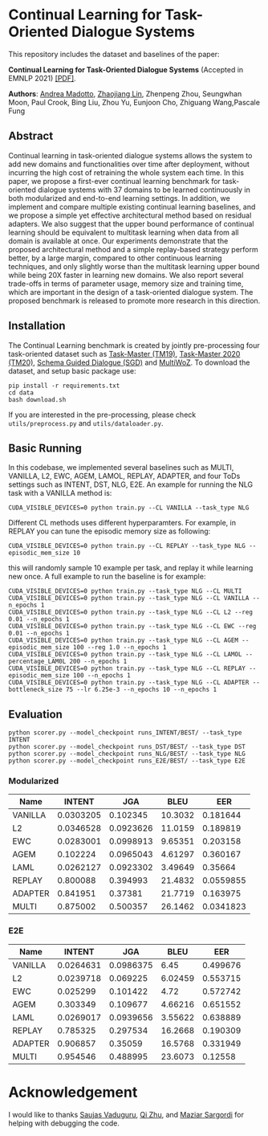# Continual Learning for Task-Oriented Dialogue Systems

This repository includes the dataset and baselines of the paper:

**Continual Learning for Task-Oriented Dialogue Systems** (Accepted in EMNLP 2021) [[PDF]](https://arxiv.org/abs/2012.15504). 

**Authors**: [Andrea Madotto](https://andreamad8.github.io), [Zhaojiang Lin](https://zlinao.github.io), Zhenpeng Zhou, Seungwhan Moon, Paul Crook, Bing Liu, Zhou Yu, Eunjoon Cho, Zhiguang Wang,Pascale Fung


## Abstract
Continual learning in task-oriented dialogue systems allows the system to add new domains and functionalities over time after deployment, without incurring the high cost of retraining the whole system each time. In this paper, we propose a first-ever continual learning benchmark for task-oriented dialogue systems with 37 domains to be learned continuously in both modularized and end-to-end learning settings.  In addition, we implement and compare multiple existing continual learning baselines, and we propose a simple yet effective architectural method based on residual adapters. We also suggest that the upper bound performance of continual learning should be equivalent to multitask learning when data from all domain is available at once. Our experiments demonstrate that the proposed architectural method and a simple replay-based strategy perform better, by a large margin, compared to other continuous learning techniques, and only slightly worse than the multitask learning upper bound while being 20X faster in learning new domains. We also report several trade-offs in terms of parameter usage, memory size and training time, which are important in the design of a task-oriented dialogue system. The proposed benchmark is released to promote more research in this direction.  

## Installation
The Continual Learning benchmark is created by jointly pre-processing four task-oriented dataset such as [Task-Master (TM19)](https://github.com/google-research-datasets/Taskmaster.git), [Task-Master 2020 (TM20)](https://github.com/google-research-datasets/Taskmaster.git), [Schema Guided Dialogue (SGD)](https://github.com/google-research-datasets/dstc8-schema-guided-dialogue.git) and [MultiWoZ](https://github.com/budzianowski/multiwoz.git). To download the dataset, and setup basic package use: 
```
pip install -r requirements.txt
cd data
bash download.sh
```
If you are interested in the pre-processing, please check ```utils/preprocess.py``` and ```utils/dataloader.py```.

## Basic Running
In this codebase, we implemented several baselines such as MULTI, VANILLA, L2, EWC, AGEM, LAMOL, REPLAY, ADAPTER, and four ToDs settings such as INTENT, DST, NLG, E2E. An example for running the NLG task with a VANILLA method is:  
```
CUDA_VISIBLE_DEVICES=0 python train.py --CL VANILLA --task_type NLG
```
Different CL methods uses different hyperparamters. For example, in REPLAY you can tune the episodic memory size as following: 
```
CUDA_VISIBLE_DEVICES=0 python train.py --CL REPLAY --task_type NLG --episodic_mem_size 10
```
this will randomly sample 10 example per task, and replay it while learning new once. A full example to run the baseline is for example: 

```
CUDA_VISIBLE_DEVICES=0 python train.py --task_type NLG --CL MULTI 
CUDA_VISIBLE_DEVICES=0 python train.py --task_type NLG --CL VANILLA --n_epochs 1 
CUDA_VISIBLE_DEVICES=0 python train.py --task_type NLG --CL L2 --reg 0.01 --n_epochs 1 
CUDA_VISIBLE_DEVICES=0 python train.py --task_type NLG --CL EWC --reg 0.01 --n_epochs 1
CUDA_VISIBLE_DEVICES=0 python train.py --task_type NLG --CL AGEM --episodic_mem_size 100 --reg 1.0 --n_epochs 1
CUDA_VISIBLE_DEVICES=0 python train.py --task_type NLG --CL LAMOL --percentage_LAM0L 200 --n_epochs 1
CUDA_VISIBLE_DEVICES=0 python train.py --task_type NLG --CL REPLAY --episodic_mem_size 100 --n_epochs 1
CUDA_VISIBLE_DEVICES=0 python train.py --task_type NLG --CL ADAPTER --bottleneck_size 75 --lr 6.25e-3 --n_epochs 10 --n_epochs 1
```


## Evaluation 

```
python scorer.py --model_checkpoint runs_INTENT/BEST/ --task_type INTENT
python scorer.py --model_checkpoint runs_DST/BEST/ --task_type DST
python scorer.py --model_checkpoint runs_NLG/BEST/ --task_type NLG
python scorer.py --model_checkpoint runs_E2E/BEST/ --task_type E2E
```

### Modularized

| Name    |    INTENT |       JGA |     BLEU |       EER |
|---------|-----------|-----------|----------|-----------|
| VANILLA | 0.0303205 | 0.102345  | 10.3032  | 0.181644  |
| L2      | 0.0346528 | 0.0923626 | 11.0159  | 0.189819  |
| EWC     | 0.0283001 | 0.0998913 |  9.65351 | 0.203158  |
| AGEM    | 0.102224  | 0.0965043 |  4.61297 | 0.360167  |
| LAML    | 0.0262127 | 0.0923302 |  3.49649 | 0.35664   |
| REPLAY  | 0.800088  | 0.394993  | 21.4832  | 0.0559855 |
| ADAPTER | 0.841951  | 0.37381   | 21.7719  | 0.163975  |
| MULTI   | 0.875002  | 0.500357  | 26.1462  | 0.0341823 |


### E2E

| Name    |    INTENT |       JGA |     BLEU |      EER |
|---------|-----------|-----------|----------|----------|
| VANILLA | 0.0264631 | 0.0986375 |  6.45    | 0.499676 |
| L2      | 0.0239718 | 0.069225  |  6.02459 | 0.553715 |
| EWC     | 0.025299  | 0.101422  |  4.72    | 0.572742 |
| AGEM    | 0.303349  | 0.109677  |  4.66216 | 0.651552 |
| LAML    | 0.0269017 | 0.0939656 |  3.55622 | 0.638889 |
| REPLAY  |  0.785325 | 0.297534  | 16.2668  | 0.190309 |
| ADAPTER | 0.906857  | 0.35059   | 16.5768  | 0.331949 |
| MULTI   | 0.954546  | 0.488995  | 23.6073  | 0.12558  |

# Acknowledgement
I would like to thanks [Saujas Vaduguru](saujas.vaduguru@mila.quebec), [Qi Zhu](zhuq96@gmail.com), and [Maziar Sargordi](maziar.sargordi@mila.quebec) for helping with debugging the code. 
